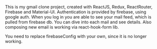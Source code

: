 This is my gmail clone project, created with ReactJS, Redux, ReactRouter, Firebase and Material-UI. Authentication is provided by firebase, using google auth. When you log in you are able to see your mail feed, which is pulled from firebase db. You can dive into each mail and see details. Also composing new email is working via react-hook-form lib.


You need to replace firebaseConfig with your own, since it is no longer working.

